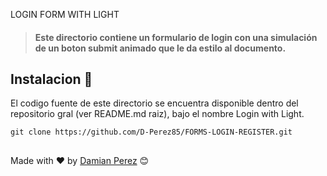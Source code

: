 LOGIN FORM WITH LIGHT

>#### Este directorio contiene un formulario de login con una simulación de un boton submit animado que le da estilo al documento. 


## Instalacion 🚀

El codigo fuente de este directorio se encuentra disponible dentro del repositorio gral (ver README.md raiz), bajo el nombre Login with Light. 

```
git clone https://github.com/D-Perez85/FORMS-LOGIN-REGISTER.git
```

##
Made with ❤️ by [Damian Perez](https://github.com/D-Perez85) 😊

